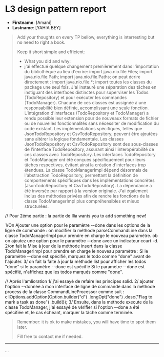 # L3 design pattern report

- **Firstname**: [Amani]
- **Lastname**: [YAHIA BEY]


> Add your thoughts on every TP bellow, everything is interresting but no need to right a book.
> 
> Keep it short simple and efficient:
> - What you did and why:
> - j'ai effectué quelque changement premièrement dans l'importation du bibliothèque au lieu d'ecrire:
import java.nio.file.Files;
import java.nio.file.Path;
import java.nio.file.Paths;
on peut écrire directement : import java.nio.file.*; import toutes les classes du package une seul fois.
>J'ai instauré une séparation des tâches en instiguant des interfaces distinctes pour superviser les Todos (TodoRepository) et pour exécuter les commandes (TodoManager). Chacune de ces classes est assignée à une responsabilité bien définie, accomplissant une seule fonction.
>L'intégration d'interfaces (TodoRepository et TodoManager) a rendu possible leur extension pour de nouveaux formats de fichier ou de nouvelles fonctionnalités sans nécessiter de modification du code existant. Les implémentations spécifiques, telles que JsonTodoRepository et CsvTodoRepository, peuvent être ajoutées sans altérer la logique fondamentale.
>Les classes JsonTodoRepository et CsvTodoRepository sont des sous-classes de l'interface TodoRepository, assurant ainsi l'interopérabilité de ces classes avec TodoRepository.
>Les interfaces TodoRepository et TodoManager ont été conçues spécifiquement pour leurs tâches respectives, évitant ainsi la création d'interfaces trop étendues.
>La classe TodoManagerImpl dépend désormais de l'abstraction TodoRepository, permettant la définition de comportements spécifiques dans les implémentations concrètes (JsonTodoRepository et CsvTodoRepository). La dépendance a été inversée par rapport à la version originale.
>J'ai également inclus des méthodes privées afin de rendre les fonctions de la classe TodoManagerImpl plus compréhensibles et mieux structurées.

//  Pour 2éme partie : la partie de Ilia wants you to add something new!

 1/On Ajouter une option pour le paramètre --done dans les options de la ligne de commande :
on modifier la méthode parseCommandLine dans la classe TodoManagerImpl pour prendre en charge le nouveau paramètre. ob on ajoutez une option pour le paramètre --done avec un indicateur court -d.
2/on  fait la Mise à jour de la méthode insert dans la classe TodoManagerImpl pour prendre en charge le nouveau paramètre :
Si le paramètre --done est spécifié, marquez le todo comme "done" avant de l'ajouter.
3/   on fait la faite à jour la méthode list pour afficher les todos "done" si le paramètre --done est spécifié 
 Si le paramètre --done est spécifié, n'affichez que les todos marqués comme "done".
 
// Aprés l'amlioration 
1/ j'ai essayé de refaire les principes solid. 
2/ ajouter l'option --donnée à mon interface de ligne de commande dans la méthode process de la classe CommandLineProcessor comme suit : 
cliOptions.addOption(Option.builder("d")
                    .longOpt("done")
                    .desc("Flag to mark a task as done")
                    .build());
3/ Ensuite, dans la méthode execute de la classe TodoManager, j'ai essayé de   vérifier si l'option --done a été spécifiée et, le cas échéant, marquer la tâche comme terminée. 

> Remember: it is ok to make mistakes, you will have time to spot them later.
> 
> Fill free to contact me if needed.

---
...

